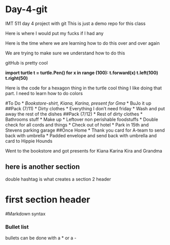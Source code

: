 # Day-4-git
IMT 511 day 4 project with git
This is just a demo repo for this class


Here is where I would put my fucks if I had any

Here is the time where we are learning how to do this over and over again


We are trying to make sure we understand how to do this

gitHub is pretty cool


**import turtle
t = turtle.Pen()
for x in range (100):
    t.forward(x)
    t.left(100)
    t.right(50)**
    
Here is the code for a hexagon thing in the turtle cool thing
I like doing that part. I need to learn how to do colors


#To Do
    * _Bookstore-shirt, Kiana, Karina, present for Gma_
    * BuJo it up
##Pack (7/11)
    * Dirty clothes
    * Everything I don’t need friday
    * Wash and put away the rest of the dishes
##Pack (7/12)
    * Rest of dirty clothes
    * Bathrooms stuff
    * Make up
    * Leftover non perishable foodstuffs
    * Double check for all cords and things
    * Check out of hotel
    * Park in 15th and Stevens parking garage
##Once Home
    * Thank you card for A-team to send back with umbrella
    * Padded envelope and send back with umbrella and card to Hippie Hounds
    
Went to the bookstore and got presents for Kiana Karina Kira and Grandma

## here is another section 
double hashtag is what creates a section 2 header
# first section header


#Markdown syntax
### Bullet list
bullets can be done with a * or a -


